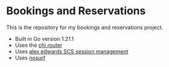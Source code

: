 # Bookings and Reservations

This is the repository for my bookings and reservations project.

- Built in Go version 1.21.1
- Uses the [chi router](https://github.com/go-chi/chi/v5)
- Uses [alex edwards SCS session management](https://github.com/alexedwards/scs/v2)
- Uses [nosurf](https://github.com/justinas/nosurf)
